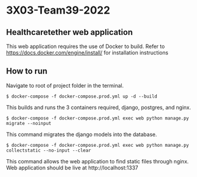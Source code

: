 # 3X03-Team39-2022
## Healthcaretether web application
This web application requires the use of Docker to build. Refer to https://docs.docker.com/engine/install/ for installation instructions
## How to run
Navigate to root of project folder in the terminal.
```
$ docker-compose -f docker-compose.prod.yml up -d --build
```
This builds and runs the 3 containers required, django, postgres, and nginx.

```
$ docker-compose -f docker-compose.prod.yml exec web python manage.py migrate --noinput
```
This command migrates the django models into the database.
```
$ docker-compose -f docker-compose.prod.yml exec web python manage.py collectstatic --no-input --clear
```
This command allows the web application to find static files through nginx.
Web application should be live at http://localhost:1337